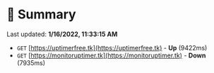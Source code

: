# 📖 Summary
Last updated: **1/16/2022, 11:33:15 AM**

- `GET` [https://uptimerfree.tk](https://uptimerfree.tk) - **Up** (9422ms)
- `GET` [https://monitoruptimer.tk](https://monitoruptimer.tk) - **Down** (7935ms)
